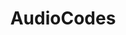---
title: AudioCodes
description: "Articles about AudioCodes SBCs and other AudioCodes topics"
image:

# Badge style
style:
    background: "#07248a"
    color: "#ffffff"
---